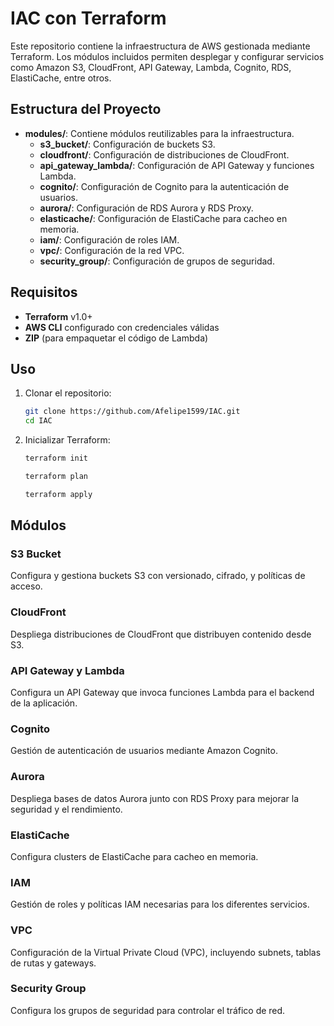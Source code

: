 # IAC con Terraform

Este repositorio contiene la infraestructura de AWS gestionada mediante Terraform. Los módulos incluidos permiten desplegar y configurar servicios como Amazon S3, CloudFront, API Gateway, Lambda, Cognito, RDS, ElastiCache, entre otros.

## Estructura del Proyecto

- **modules/**: Contiene módulos reutilizables para la infraestructura.
  - **s3_bucket/**: Configuración de buckets S3.
  - **cloudfront/**: Configuración de distribuciones de CloudFront.
  - **api_gateway_lambda/**: Configuración de API Gateway y funciones Lambda.
  - **cognito/**: Configuración de Cognito para la autenticación de usuarios.
  - **aurora/**: Configuración de RDS Aurora y RDS Proxy.
  - **elasticache/**: Configuración de ElastiCache para cacheo en memoria.
  - **iam/**: Configuración de roles IAM.
  - **vpc/**: Configuración de la red VPC.
  - **security_group/**: Configuración de grupos de seguridad.

## Requisitos

- **Terraform** v1.0+
- **AWS CLI** configurado con credenciales válidas
- **ZIP** (para empaquetar el código de Lambda)

## Uso

1. Clonar el repositorio:

   ```sh
   git clone https://github.com/Afelipe1599/IAC.git
   cd IAC
   ```   
2. Inicializar Terraform:

    ```sh
   terraform init
   ```
    ```sh
   terraform plan
   ```
    ```sh
   terraform apply
   ```

## Módulos

### S3 Bucket

Configura y gestiona buckets S3 con versionado, cifrado, y políticas de acceso.

### CloudFront
Despliega distribuciones de CloudFront que distribuyen contenido desde S3.

### API Gateway y Lambda
Configura un API Gateway que invoca funciones Lambda para el backend de la aplicación.

### Cognito
Gestión de autenticación de usuarios mediante Amazon Cognito.

### Aurora
Despliega bases de datos Aurora junto con RDS Proxy para mejorar la seguridad y el rendimiento.

### ElastiCache
Configura clusters de ElastiCache para cacheo en memoria.

### IAM
Gestión de roles y políticas IAM necesarias para los diferentes servicios.

### VPC
Configuración de la Virtual Private Cloud (VPC), incluyendo subnets, tablas de rutas y gateways.

### Security Group
Configura los grupos de seguridad para controlar el tráfico de red.
